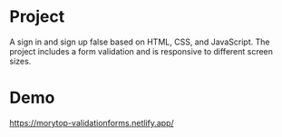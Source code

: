 # Project

A sign in and sign up false based on HTML, CSS, and JavaScript. The project includes a form validation and is responsive to different screen sizes.

# Demo

https://morytop-validationforms.netlify.app/
